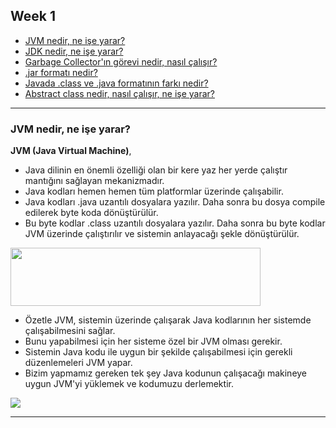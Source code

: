 ## Week 1

- [JVM nedir, ne işe yarar?](#jvm-nedir-ne-işe-yarar)
- [JDK nedir, ne işe yarar?](#jdk-nedir-ne-işe-yarar)
- [Garbage Collector'ın görevi nedir, nasıl çalışır?](#garbage-collectorın-görevi-nedir-nasıl-çalışır)
- [.jar formatı nedir?](#jar-formatı-nedir)
- [Javada .class ve .java formatının farkı nedir?](#javada-class-ve-java-formatının-farkı-nedir)
- [Abstract class nedir, nasıl çalışır, ne işe yarar?](#abstract-class-nedir-nasıl-çalışır-ne-işe-yarar)

___

### JVM nedir, ne işe yarar?
**JVM (Java Virtual Machine)**, 
- Java dilinin en önemli özelliği olan bir kere yaz her yerde çalıştır mantığını sağlayan mekanizmadır. 
- Java kodları hemen hemen tüm platformlar üzerinde çalışabilir.
- Java kodları .java uzantılı dosyalara yazılır. Daha sonra bu dosya compile edilerek byte koda dönüştürülür. 
- Bu byte kodlar .class uzantılı dosyalara yazılır. Daha sonra bu byte kodlar JVM üzerinde çalıştırılır ve sistemin anlayacağı şekle dönüştürülür.
 
<img src="https://3.bp.blogspot.com/-9-PtVzGOrEE/XG2pPuyK2MI/AAAAAAAACt4/WzUL37YxtbcopA6PYaUWVhsmxHMWchXPQCLcBGAs/s400/getStarted-compiler.gif" width="400" height="93"/>

- Özetle JVM, sistemin üzerinde çalışarak Java kodlarının her sistemde çalışabilmesini sağlar. 
- Bunu yapabilmesi için her sisteme özel bir JVM olması gerekir. 
- Sistemin Java kodu ile uygun bir şekilde çalışabilmesi için gerekli düzenlemeleri JVM yapar. 
- Bizim yapmamız gereken tek şey Java kodunun çalışacağı makineye uygun JVM'yi yüklemek ve kodumuzu derlemektir.

<img src="https://3.bp.blogspot.com/-9-PtVzGOrEE/XG2pPuyK2MI…hsmxHMWchXPQCLcBGAs/s1600/getStarted-compiler.gif"/>

___
